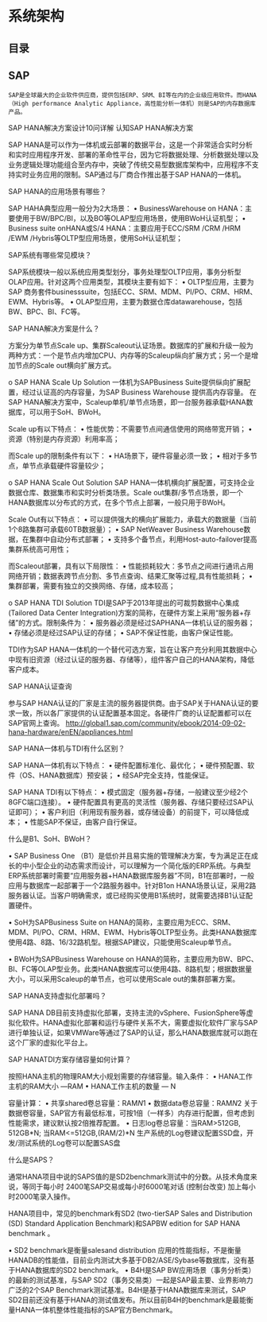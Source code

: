 # 系统架构

## 目录

## SAP

    SAP是全球最大的企业软件供应商，提供包括ERP、SRM、BI等在内的企业级应用软件。而HANA（High performance Analytic Appliance，高性能分析一体机）则是SAP的内存数据库产品。
SAP HANA解决方案设计10问详解
认知SAP HANA解决方案


SAP HANA是可以作为一体机或云部署的数据平台，这是一个非常适合实时分析和实时应用程序开发、部署的革命性平台，因为它将数据处理、分析数据处理以及业务逻辑处理功能组合至内存中，突破了传统交易型数据库架构中，应用程序不支持实时业务应用的限制。SAP通过与厂商合作推出基于SAP HANA的一体机。
 
SAP HANA的应用场景有哪些？

SAP HAHA典型应用一般分为2大场景：
•	BusinessWarehouse on HANA：主要使用于BW/BPC/BI，以及BO等OLAP型应用场景，使用BWoH认证机型；
•	Business suite onHANA或S/4 HANA：主要应用于ECC/SRM /CRM /HRM /EWM /Hybris等OLTP型应用场景，使用SoH认证机型；
 
SAP系统有哪些常见模块？

SAP系统模块一般以系统应用类型划分，事务处理型OLTP应用，事务分析型OLAP应用。针对这两个应用类型，其模块主要有如下：
•	OLTP型应用，主要为SAP 商务套件businesssuite，包括ECC、SRM、MDM、PI/PO、CRM、HRM、EWM、Hybris等。
•	OLAP型应用，主要为数据仓库datawarehouse，包括BW、BPC、BI、FC等。
 
SAP HANA解决方案是什么？


方案分为单节点Scale up、集群Scaleout认证场景。数据库的扩展和升级一般为两种方式：一个是节点内增加CPU、内存等的Scaleup纵向扩展方式；另一个是增加节点的Scale out横向扩展方式。


 

o	SAP HANA Scale Up Solution
一体机为SAPBusiness Suite提供纵向扩展配置，经过认证高的内存容量，为SAP Business Warehouse 提供高内存容量。
在SAP HANA解决方案中，Scaleup单机/单节点场景，即一台服务器承载HANA数据库，可以用于SoH、BWoH。


Scale up有以下特点：
•	性能优势：不需要节点间通信使用的网络带宽开销；
•	资源（特别是内存资源）利用率高；


而Scale up的限制条件有以下：
•	HA场景下，硬件容量必须一致；
•	相对于多节点，单节点承载硬件容量较少；
 
o	SAP HANA Scale Out Solution
SAP HANA一体机横向扩展配置，可支持企业数据仓库、数据集市和实时分析类场景。Scale out集群/多节点场景，即一个HANA数据库以分布式的方式，在多个节点上部署，一般只用于BWoH。


Scale Out有以下特点：
•	可以提供强大的横向扩展能力，承载大的数据量（当前1个8路集群可承载60TB数据量）；
•	SAP NetWeaver Business Warehouse数据，在集群中自动分布式部署；
•	支持多个备节点，利用Host-auto-failover提高集群系统高可用性；


而Scaleout部署，具有以下局限性：
•	性能损耗较大：多节点之间进行通讯占用网络开销；数据表跨节点分割、多节点查询、结果汇聚等过程,具有性能损耗；
•	集群部署，需要有独立的交换网络、存储，成本较高；
 
o	SAP HANA TDI Solution
TDI是SAP于2013年提出的可裁剪数据中心集成(Tailored Data Center Integration)方案的简称，在硬件方案上采用“服务器+存储”的方式。限制条件为：
•	服务器必须是经过SAPHANA一体机认证的服务器；
•	存储必须是经过SAP认证的存储；
•	SAP不保证性能，由客户保证性能。
 
TDI作为SAP HANA一体机的一个替代可选方案，旨在让客户充分利用其数据中心中现有旧资源（经过认证的服务器、存储等），组件客户自己的HANA架构，降低客户成本。

SAP HANA认证查询


参与SAP HANA认证的厂家是主流的服务器提供商。由于SAP关于HANA认证的要求一致，所以各厂家提供的认证配置基本固定。各硬件厂商的认证配置都可以在SAP官网上查询。
http://global1.sap.com/community/ebook/2014-09-02-hana-hardware/enEN/appliances.html
 
SAP HANA一体机与TDI有什么区别？


SAP HANA一体机有以下特点：
•	硬件配置标准化、最优化；
•	硬件预配置、软件（OS、HANA数据库）预安装；
•	经SAP完全支持，性能保证。
 
SAP HANA TDI有以下特点：
•	模式固定（服务器+存储，一般建议至少经2个8GFC端口连接）。
•	硬件配置具有更高的灵活性（服务器、存储只要经过SAP认证即可）；
•	客户利旧（利用现有服务器，或存储设备）的前提下，可以降低成本；
•	性能SAP不保证，由客户自行保证。
 
什么是B1、SoH、BWoH？


•	SAP Business One （B1）是低价并且易实施的管理解决方案，专为满足正在成长的中小型企业的动态需求而设计，可以理解为一个简化版的ERP系统。与典型ERP系统部署时需要“应用服务器+HANA数据库服务器”不同，B1在部署时，一般应用与数据库一起部署于一个2路服务器中。针对B1on HANA场景认证，采用2路服务器认证。当客户明确需求，或已经购买使用B1系统时，就需要选择B1认证配置硬件。
 
•	SoH为SAPBusiness Suite on HANA的简称，主要应用为ECC、SRM、MDM、PI/PO、CRM、HRM、EWM、Hybris等OLTP型业务。此类HANA数据库使用4路、8路、16/32路机型。根据SAP建议，只能使用Scaleup单节点。
 
•	BWoH为SAPBusiness Warehouse on HANA的简称，主要应用为BW、BPC、BI、FC等OLAP型业务。此类HANA数据库可以使用4路、8路机型；根据数据量大小，可以采用Scaleup的单节点，也可以使用Scale out的集群部署方案。
 
SAP HANA支持虚拟化部署吗？


SAP HANA DB目前支持虚拟化部署，支持主流的vSphere、FusionSphere等虚拟化软件。HANA虚拟化部署和运行与硬件关系不大，需要虚拟化软件厂家与SAP进行单独认证，如果VMWare等通过了SAP的认证，那么HANA数据库就可以跑在这个厂家的虚拟化平台上。
 
SAP HANATDI方案存储容量如何计算？


按照HANA主机的物理RAM大小规划需要的存储容量。输入条件：
•	HANA工作主机的RAM大小 —RAM
•	HANA工作主机的数量 — N
 
容量计算：
•	共享shared卷总容量：RAM*N*1
•	数据data卷总容量：RAM*N*2
关于数据卷容量，SAP官方有最低标准，可按1倍（一样多）内存进行配置，但考虑到性能需求，建议默认按2倍推荐配置。
•	日志log卷总容量：当RAM>512GB, 512GB*N; 当RAM<=512GB,(RAM/2)*N
生产系统的Log卷建议配置SSD盘，开发/测试系统的Log卷可以配置SAS盘
 
什么是SAPS？


通常HANA项目中说的SAPS值的是SD2benchmark测试中的分数。从技术角度来说，等同于每小时 2400笔SAP交易或每小时6000笔对话 (控制台改变) 加上每小时2000笔录入操作。


HANA项目中，常见的benchmark有SD2 (two-tierSAP Sales and Distribution (SD) Standard Application Benchmark)和SAPBW edition for SAP HANA benchmark 。


•	SD2 benchmark是衡量salesand distribution 应用的性能指标，不是衡量HANADB的性能值，目前业内测试大多基于DB2/ASE/Sybase等数据库，没有基于HANA数据库的SD2 benchmark。
•	B4H是SAP BW应用场景（事务分析类）的最新的测试基准，与SAP SD2（事务交易类）一起是SAP最主要、业界影响力广泛的2个SAP Benchmark测试基准。B4H是基于HANA数据库来测试，SAP SD2目前还没有基于HANA的测试值发布。所以目前B4H的benchmark是最能衡量HANA一体机整体性能指标的SAP官方Benchmark。









